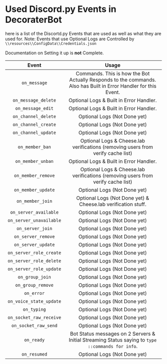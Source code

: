 # Used Discord.py Events in DecoraterBot

here is a list of the Discortd.py Events that are used as well as what they are used for.
Note: Events that use Optional Logs are Controlled by ``\\resources\\ConfigData\\Credentials.json``

Documentation on Setting it up is **not** Complete.

| Event	| Usage	|
|:------:	|:-:	|
| ``on_message``	| Commands. This is how the Bot Actually Responds to the commands. Also has Built in Error Handler for this Event.	|
| ``on_message_delete``	| Optional Logs & Built in Error Handler.	|
| ``on_message_edit``	| Optional Logs & Built in Error Handler.	|
| ``on_channel_delete``	| Optional Logs (Not Done yet)	|
| ``on_channel_create``	| Optional Logs (Not Done yet)	|
| ``on_channel_update``	| Optional Logs (Not Done yet)	|
| ``on_member_ban``	| Optional Logs & Cheese.lab verifications (removing users from verify cache list)	|
| ``on_member_unban``	| Optional Logs & Built in Error Handler.	|
| ``on_member_remove``	| Optional Logs & Cheese.lab verifications (removing users from verify cache list)	|
| ``on_member_update``	| Optional Logs (Not Done yet)	|
| ``on_member_join``	| Optional Logs (Not Done yet) & Cheese.lab verification stuff.	|
| ``on_server_available``	| Optional Logs (Not Done yet)	|
| ``on_server_unavailable``	| Optional Logs (Not Done yet)	|
| ``on_server_join``	| Optional Logs (Not Done yet)	|
| ``on_server_remove``	| Optional Logs (Not Done yet)	|
| ``on_server_update``	| Optional Logs (Not Done yet)	|
| ``on_server_role_create``	| Optional Logs (Not Done yet)	|
| ``on_server_role_delete``	| Optional Logs (Not Done yet)	|
| ``on_server_role_update``	| Optional Logs (Not Done yet)	|
| ``on_group_join``	| Optional Logs (Not Done yet)	|
| ``on_group_remove``	| Optional Logs (Not Done yet)	|
| ``on_error``	| Optional Logs (Not Done yet)	|
| ``on_voice_state_update``	| Optional Logs (Not Done yet)	|
| ``on_typing``	| Optional Logs (Not Done yet)	|
| ``on_socket_raw_receive``	| Optional Logs (Not Done yet)	|
| ``on_socket_raw_send``	| Optional Logs (Not Done yet)	|
| ``on_ready``	| Bot Status messages on 2 Servers & Initial Streaming Status saying to ``type ::commands for info``.	|
| ``on_resumed``	| Optional Logs (Not Done yet)	|
